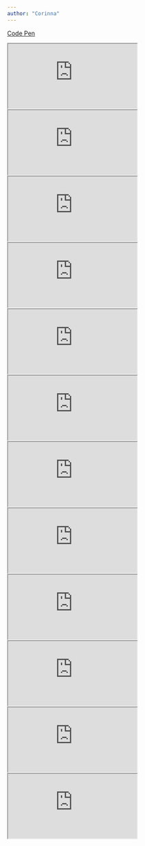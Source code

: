 ```yaml
---
author: "Corinna"
---
```

[Code Pen](https://codepen.io/your-work)
<iframe class="image" src="https://drive.google.com/file/d/1uevxEBj6jb043gcoKmDCHdfshmDrPsEX/preview"></iframe>
<iframe class="image" src="https://drive.google.com/file/d/1IqnFbPdI4iUNt8AwWv5T85QEyrt2IRsG/preview"></iframe>
<iframe class="image" src="https://drive.google.com/file/d/1B-s1eA81wjrxEdx2er3rU4fiwo6KXDVt/preview"></iframe>
<iframe class="image" src="https://drive.google.com/file/d/1YGljNLJ77FjREQ4-fshjPzDj5aQg84GX/preview"></iframe>
<iframe class="image" src="https://drive.google.com/file/d/1R-cfcBTRy4Uz9lC_bQACmhfjw51Xi186/preview"></iframe>
<iframe class="image" src="https://drive.google.com/file/d/1lgHtvM0tSUOzlQcYKc4lgCMZYr4r2_jt/preview"></iframe>
<iframe class="image" src="https://drive.google.com/file/d/1izPKC_7dWBv80ozX64YZdaYvaINjcJw9/preview"></iframe>
<iframe class="image" src="https://drive.google.com/file/d/1yWbvGLcsHjEG-eRxNsIY0PtkAk-aBrvD/preview"></iframe>
<iframe class="image" src="https://drive.google.com/file/d/19wTVb-l0brmMkGU-N0DKZrve9ue78Z0l/preview"></iframe>
<iframe class="image" src="https://drive.google.com/file/d/1Yeb-f3nKOrIS199Mb1aCHR1p80dSunCK/preview"></iframe>
<iframe class="image" src="https://drive.google.com/file/d/1XqsZ2tk5D1tEFK1d7qbZNPjiv7LaU_ht/preview"></iframe>
<iframe class="image" src="https://drive.google.com/file/d/111EeA9l5gcBpH-5tNwP29ZATPHNu4Wsi/preview"></iframe>





